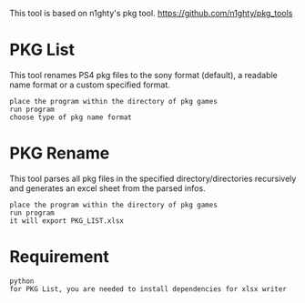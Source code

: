 This tool is based on n1ghty's pkg tool. https://github.com/n1ghty/pkg_tools

# PKG List

This tool renames PS4 pkg files to the sony format (default), a readable name format or a custom specified format.

    place the program within the directory of pkg games
    run program
    choose type of pkg name format

# PKG Rename

This tool parses all pkg files in the specified directory/directories recursively and generates an excel sheet from the parsed infos.

    place the program within the directory of pkg games
    run program
    it will export PKG_LIST.xlsx

# Requirement

    python
    for PKG List, you are needed to install dependencies for xlsx writer
